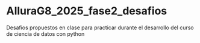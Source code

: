 # AlluraG8_2025_fase2_desafios
Desafios propuestos en clase para practicar durante el desarrollo del curso de ciencia de datos con python
